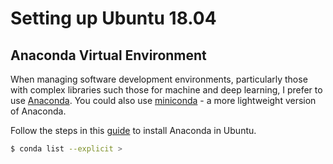 # Setting up Ubuntu 18.04





## Anaconda Virtual Environment

When managing software development environments, particularly those with complex libraries such those for machine and deep learning, I prefer to use [Anaconda](https://www.anaconda.com/what-is-anaconda/). You could also use [miniconda](https://conda.io/miniconda.html) - a more lightweight version of Anaconda. 

Follow the steps in this [guide](https://docs.anaconda.com/anaconda/install/) to install Anaconda in Ubuntu.

```bash
$ conda list --explicit > 
```

